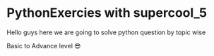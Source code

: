 # PythonExercies with supercool_5

Hello guys here we are going to solve python question by topic wise 

Basic to Advance level 😎

